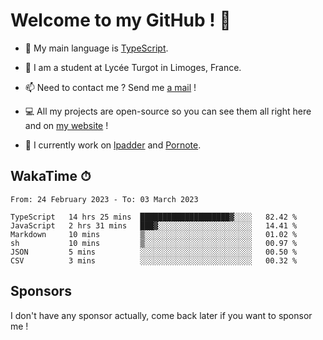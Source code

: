 # Welcome to my GitHub ! 🌃

- 🔭 My main language is [TypeScript](https://www.typescriptlang.org/).

- 🌱 I am a student at Lycée Turgot in Limoges, France.

- 📫 Need to contact me ? Send me <a href="mailto:mikkel@milescode.dev">a mail</a> !

- 💻 All my projects are open-source so you can see them all right here and on <a href="https://www.vexcited.ml">my website</a> !

- 👀 I currently work on [lpadder](https://github.com/Vexcited/lpadder) and [Pornote](https://github.com/Vexcited/Pornote).

## WakaTime ⏱

<!--START_SECTION:waka-->

```text
From: 24 February 2023 - To: 03 March 2023

TypeScript   14 hrs 25 mins  ████████████████████▓░░░░   82.42 %
JavaScript   2 hrs 31 mins   ███▓░░░░░░░░░░░░░░░░░░░░░   14.41 %
Markdown     10 mins         ▒░░░░░░░░░░░░░░░░░░░░░░░░   01.02 %
sh           10 mins         ▒░░░░░░░░░░░░░░░░░░░░░░░░   00.97 %
JSON         5 mins          ░░░░░░░░░░░░░░░░░░░░░░░░░   00.50 %
CSV          3 mins          ░░░░░░░░░░░░░░░░░░░░░░░░░   00.32 %
```

<!--END_SECTION:waka-->

## Sponsors

I don't have any sponsor actually, come back later if you want to sponsor me !
